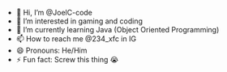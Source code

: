 - 👋 Hi, I’m @JoelC-code
- 👀 I’m interested in gaming and coding
- 🌱 I’m currently learning Java (Object Oriented Programming)
- 📫 How to reach me @234_xfc in IG
- 😄 Pronouns: He/Him
- ⚡ Fun fact: Screw this thing 😭

<!---
JoelC-code/JoelC-code is a ✨ special ✨ repository because its `README.md` (this file) appears on your GitHub profile.
You can click the Preview link to take a look at your changes.
--->
